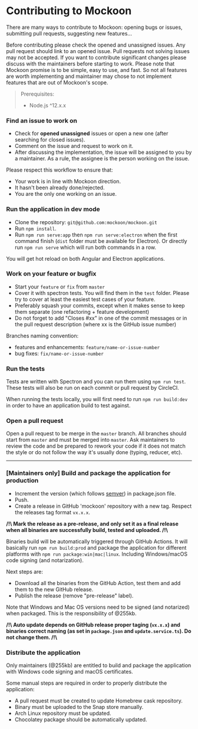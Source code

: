 # Contributing to Mockoon

There are many ways to contribute to Mockoon: opening bugs or issues, submitting pull requests, suggesting new features...

Before contributing please check the opened and unassigned issues. Any pull request should link to an opened issue. Pull requests not solving issues may not be accepted.
If you want to contribute significant changes please discuss with the maintainers before starting to work.
Please note that Mockoon promise is to be simple, easy to use, and fast. So not all features are worth implementing and maintainer may chose to not implement features that are out of Mockoon's scope.

> Prerequisites:
> - Node.js ^12.x.x

### Find an issue to work on

- Check for **opened unassigned** issues or open a new one (after searching for closed issues).
- Comment on the issue and request to work on it.
- After discussing the implementation, the issue will be assigned to you by a maintainer. As a rule, the assignee is the person working on the issue.

Please respect this workflow to ensure that:
- Your work is in line with Mockoon direction.
- It hasn't been already done/rejected.
- You are the only one working on an issue.

### Run the application in dev mode

- Clone the repository: `git@github.com:mockoon/mockoon.git`
- Run `npm install`.
- Run `npm run serve:app` then `npm run serve:electron` when the first command finish (`dist` folder must be available for Electron). Or directly run `npm run serve` which will run both commands in a row.

You will get hot reload on both Angular and Electron applications.

### Work on your feature or bugfix

- Start your `feature` or `fix` from `master`
- Cover it with spectron tests. You will find them in the `test` folder. Please try to cover at least the easiest test cases of your feature.
- Preferably squash your commits, except when it makes sense to keep them separate (one refactoring + feature development)
- Do not forget to add "Closes #xx" in one of the commit messages or in the pull request description (where xx is the GitHub issue number)

Branches naming convention:
- features and enhancements: `feature/name-or-issue-number`
- bug fixes: `fix/name-or-issue-number`

### Run the tests

Tests are written with Spectron and you can run them using `npm run test`. These tests will also be run on each commit or pull request by CircleCI.

When running the tests locally, you will first need to run `npm run build:dev` in order to have an application build to test against.

### Open a pull request

Open a pull request to be merge in the `master` branch. All branches should start from `master` and must be merged into `master`.
Ask maintainers to review the code and be prepared to rework your code if it does not match the style or do not follow the way it's usually done (typing, reducer, etc).

---

### **[Maintainers only]** Build and package the application for production

- Increment the version (which follows [semver](https://semver.org/)) in package.json file.
- Push.
- Create a release in GitHub 'mockoon' repository with a new tag. Respect the releases tag format `vx.x.x`.

**/!\\ Mark the release as a pre-release, and only set it as a final release when all binaries are successfully build, tested and uploaded. /!\\**

Binaries build will be automatically triggered through GitHub Actions. It will basically run `npm run build:prod` and package the application for different platforms with `npm run package:win|mac|linux`. Including Windows/macOS code signing (and notarization).

Next steps are:
- Download all the binaries from the GitHub Action, test them and add them to the new GitHub release.
- Publish the release (remove "pre-release" label).

Note that Windows and Mac OS versions need to be signed (and notarized) when packaged. This is the responsibility of @255kb.

**/!\\ Auto update depends on GitHub release proper taging (`vx.x.x`) and binaries correct naming (as set in `package.json` and `update.service.ts`). Do not change them. /!\\**

### Distribute the application

Only maintainers (@255kb) are entitled to build and package the application with Windows code signing and macOS certificates.

Some manual steps are required in order to properly distribute the application:

- A pull request must be created to update Homebrew cask repository.
- Binary must be uploaded to the Snap store manually.
- Arch Linux repository must be updated.
- Chocolatey package should be automatically updated.
